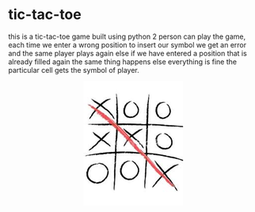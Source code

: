 # tic-tac-toe
this is a tic-tac-toe game built using python 2 person can play the game, each time we enter a wrong position to insert our symbol we get an error and the same player plays again else if we have entered a position that is already filled again the same thing happens else everything is fine the particular cell gets the symbol of player.
<div align="center"><img src="tic-tac-toe.jpg" src=" "></div>
